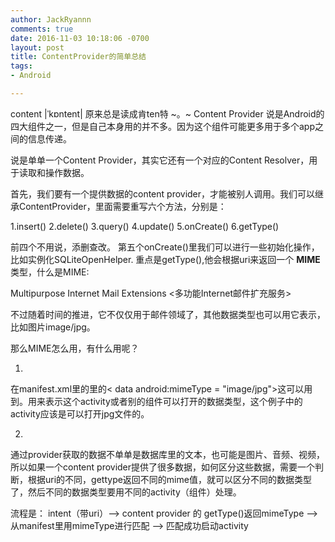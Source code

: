```yaml
---
author: JackRyannn
comments: true
date: 2016-11-03 10:18:06 -0700
layout: post
title: ContentProvider的简单总结
tags:
- Android

---
```

content |ˈkɒntent| 原来总是读成肯ten特 ~。~
Content Provider 说是Android的四大组件之一，但是自己本身用的并不多。因为这个组件可能更多用于多个app之间的信息传递。

说是单单一个Content Provider，其实它还有一个对应的Content Resolver，用于读取和操作数据。

首先，我们要有一个提供数据的content provider，才能被别人调用。我们可以继承ContentProvider，里面需要重写六个方法，分别是：

1.insert()
2.delete()
3.query()
4.update()
5.onCreate()
6.getType()

前四个不用说，添删查改。
第五个onCreate()里我们可以进行一些初始化操作，比如实例化SQLiteOpenHelper.
重点是getType(),他会根据uri来返回一个 **MIME** 类型，什么是MIME:

Multipurpose Internet Mail Extensions
<多功能Internet邮件扩充服务>

不过随着时间的推进，它不仅仅用于邮件领域了，其他数据类型也可以用它表示，比如图片image/jpg。

那么MIME怎么用，有什么用呢？

1.
在manifest.xml里的<intent-filter>里的< data android:mimeType = "image/jpg">这可以用到。用来表示这个activity或者别的组件可以打开的数据类型，这个例子中的activity应该是可以打开jpg文件的。

2.
通过provider获取的数据不单单是数据库里的文本，也可能是图片、音频、视频，所以如果一个content provider提供了很多数据，如何区分这些数据，需要一个判断，根据uri的不同，gettype返回不同的mime值，就可以区分不同的数据类型了，然后不同的数据类型要用不同的activity（组件）处理。


流程是：
intent（带uri）--> content provider 的 getType()返回mimeType --> 从manifest里用mimeType进行匹配 --> 匹配成功启动activity



